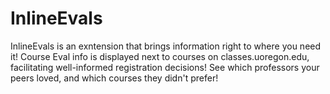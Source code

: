 # InlineEvals
InlineEvals is an exntension that brings information right to where you need it! Course Eval info is displayed next to courses on classes.uoregon.edu, facilitating well-informed registration decisions! See which professors your peers loved, and which courses they didn't prefer!

